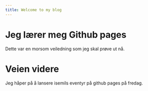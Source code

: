 ```yaml
---
title: Welcome to my blog
---
```


# Jeg lærer meg Github pages
Dette var en morsom veiledning som jeg skal prøve ut nå.

# Veien videre
Jeg håper på å lansere isemils eventyr på github pages på fredag.
